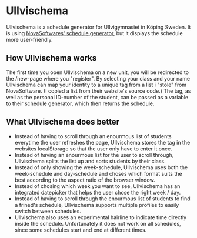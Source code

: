 # Ullvischema

Ullvischema is a schedule generator for Ullvigymnasiet in Köping Sweden. It is using [NovaSoftwares' schedule generator](http://www.novasoftware.se/WebViewer/(S(cgwqhhuyvs52nt45qud0zxun))/design1.aspx?schoolid=55860), but it displays the schedule more user-friendly.

## How Ullvischema works

The first time you open Ullvischema on a new unit, you will be redirected to the /new-page where you "register". By selecting your class and your name Ullvischema can map your identity to a unique tag from a list i "stole" from NovaSoftware. (I copied a list from their website's source code.) The tag, as well as the personal ID-number of the student, can be passed as a variable to their schedule generator, which then returns the schedule.

## What Ullvischema does better

* Instead of having to scroll through an enourmous list of students everytime the user refreshes the page, Ullvischema stores the tag in the websites localStorage so that the user only have to enter it once.
* Instead of having an enourmous list for the user to scroll through, Ullvischema splits the list up and sorts students by their class.
* Instead of only showing the week-schedule, Ullvischema uses both the week-schedule and day-schedule and choses which format suits the best according to the aspect ratio of the browser window.
* Instead of chosing which week you want to see, Ullvischema has an integrated datepicker that helps the user chose the right week / day.
* Instead of having to scroll through the enourmous list of students to find a frined's schedule, Ullvischema supports multiple profiles to easily switch between schedules.
* Ullvischema also uses an experimental hairline to indicate time directly inside the schedule. Unfortunately it does not work on all schedules, since some schedules start and end at different times.